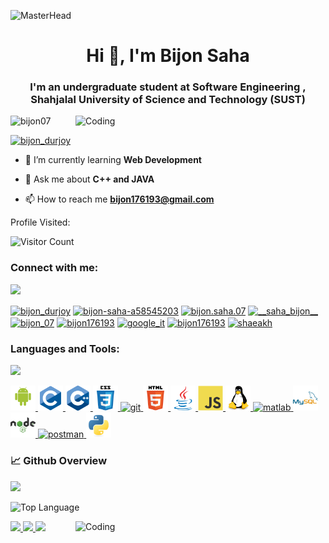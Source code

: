 ![MasterHead](https://raw.githubusercontent.com/hasibul-hasan-shuvo/hasibul-hasan-shuvo/main/images/boy-coding.gif)
<h1 align="center">Hi 👋, I'm Bijon Saha</h1>

<h3 align="center">I'm an undergraduate student at Software Engineering , Shahjalal University of Science and Technology (SUST)</h3>
<img align = "right" alt = "Coding" width = "400" src ="https://cdn.dribbble.com/users/1162077/screenshots/3848914/programmer.gif">

<p align="left"> <img src="https://komarev.com/ghpvc/?username=bijon07&label=Profile%20views&color=0e75b6&style=flat" alt="bijon07" /> </p>

<p align="left"> <a href="https://twitter.com/bijon_durjoy" target="blank"><img src="https://img.shields.io/twitter/follow/bijon_durjoy?logo=twitter&style=for-the-badge" alt="bijon_durjoy" /></a> </p>

- 🌱 I’m currently learning **Web Development**

- 💬 Ask me about **C++ and JAVA**

- 📫 How to reach me **bijon176193@gmail.com**


 Profile Visited:

![Visitor Count](https://profile-counter.glitch.me/{BijonDurjoy}/count.svg)

### Connect with me:
<img src="https://user-images.githubusercontent.com/73097560/115834477-dbab4500-a447-11eb-908a-139a6edaec5c.gif">
<p align="left">
<a href="https://twitter.com/bijon_durjoy" target="blank"><img align="center" src="https://raw.githubusercontent.com/rahuldkjain/github-profile-readme-generator/master/src/images/icons/Social/twitter.svg" alt="bijon_durjoy" height="30" width="40" /></a>
<a href="https://linkedin.com/in/bijon-saha-a58545203" target="blank"><img align="center" src="https://raw.githubusercontent.com/rahuldkjain/github-profile-readme-generator/master/src/images/icons/Social/linked-in-alt.svg" alt="bijon-saha-a58545203" height="30" width="40" /></a>
<a href="https://fb.com/bijon.saha.07" target="blank"><img align="center" src="https://raw.githubusercontent.com/rahuldkjain/github-profile-readme-generator/master/src/images/icons/Social/facebook.svg" alt="bijon.saha.07" height="30" width="40" /></a>
<a href="https://instagram.com/__saha_bijon__" target="blank"><img align="center" src="https://raw.githubusercontent.com/rahuldkjain/github-profile-readme-generator/master/src/images/icons/Social/instagram.svg" alt="__saha_bijon__" height="30" width="40" /></a>
<a href="https://www.codechef.com/users/bijon_07" target="blank"><img align="center" src="https://cdn.jsdelivr.net/npm/simple-icons@3.1.0/icons/codechef.svg" alt="bijon_07" height="30" width="40" /></a>
<a href="https://www.hackerrank.com/bijon176193" target="blank"><img align="center" src="https://raw.githubusercontent.com/rahuldkjain/github-profile-readme-generator/master/src/images/icons/Social/hackerrank.svg" alt="bijon176193" height="30" width="40" /></a>
<a href="https://codeforces.com/profile/google_it" target="blank"><img align="center" src="https://raw.githubusercontent.com/rahuldkjain/github-profile-readme-generator/master/src/images/icons/Social/codeforces.svg" alt="google_it" height="30" width="40" /></a>
<a href="https://auth.geeksforgeeks.org/user/bijon176193" target="blank"><img align="center" src="https://raw.githubusercontent.com/rahuldkjain/github-profile-readme-generator/master/src/images/icons/Social/geeks-for-geeks.svg" alt="bijon176193" height="30" width="40" /></a>
<a href="https://discord.gg/_bijon" target="blank"><img align="center" src="https://raw.githubusercontent.com/rahuldkjain/github-profile-readme-generator/master/src/images/icons/Social/discord.svg" alt="shaeakh" height="30" width="40" /></a>
</p>
</p>

### Languages and Tools:
<img src="https://user-images.githubusercontent.com/73097560/115834477-dbab4500-a447-11eb-908a-139a6edaec5c.gif">
<p align="left"> <a href="https://developer.android.com" target="_blank" rel="noreferrer"> <img src="https://raw.githubusercontent.com/devicons/devicon/master/icons/android/android-original-wordmark.svg" alt="android" width="40" height="40"/> </a> <a href="https://www.cprogramming.com/" target="_blank" rel="noreferrer"> <img src="https://raw.githubusercontent.com/devicons/devicon/master/icons/c/c-original.svg" alt="c" width="40" height="40"/> </a> <a href="https://www.w3schools.com/cpp/" target="_blank" rel="noreferrer"> <img src="https://raw.githubusercontent.com/devicons/devicon/master/icons/cplusplus/cplusplus-original.svg" alt="cplusplus" width="40" height="40"/> </a> <a href="https://www.w3schools.com/css/" target="_blank" rel="noreferrer"> <img src="https://raw.githubusercontent.com/devicons/devicon/master/icons/css3/css3-original-wordmark.svg" alt="css3" width="40" height="40"/> </a> <a href="https://git-scm.com/" target="_blank" rel="noreferrer"> <img src="https://www.vectorlogo.zone/logos/git-scm/git-scm-icon.svg" alt="git" width="40" height="40"/> </a> <a href="https://www.w3.org/html/" target="_blank" rel="noreferrer"> <img src="https://raw.githubusercontent.com/devicons/devicon/master/icons/html5/html5-original-wordmark.svg" alt="html5" width="40" height="40"/> </a> <a href="https://www.java.com" target="_blank" rel="noreferrer"> <img src="https://raw.githubusercontent.com/devicons/devicon/master/icons/java/java-original.svg" alt="java" width="40" height="40"/> </a> <a href="https://developer.mozilla.org/en-US/docs/Web/JavaScript" target="_blank" rel="noreferrer"> <img src="https://raw.githubusercontent.com/devicons/devicon/master/icons/javascript/javascript-original.svg" alt="javascript" width="40" height="40"/> </a> <a href="https://www.linux.org/" target="_blank" rel="noreferrer"> <img src="https://raw.githubusercontent.com/devicons/devicon/master/icons/linux/linux-original.svg" alt="linux" width="40" height="40"/> </a> <a href="https://www.mathworks.com/" target="_blank" rel="noreferrer"> <img src="https://upload.wikimedia.org/wikipedia/commons/2/21/Matlab_Logo.png" alt="matlab" width="40" height="40"/> </a> <a href="https://www.mysql.com/" target="_blank" rel="noreferrer"> <img src="https://raw.githubusercontent.com/devicons/devicon/master/icons/mysql/mysql-original-wordmark.svg" alt="mysql" width="40" height="40"/> </a> <a href="https://nodejs.org" target="_blank" rel="noreferrer"> <img src="https://raw.githubusercontent.com/devicons/devicon/master/icons/nodejs/nodejs-original-wordmark.svg" alt="nodejs" width="40" height="40"/> </a> <a href="https://postman.com" target="_blank" rel="noreferrer"> <img src="https://www.vectorlogo.zone/logos/getpostman/getpostman-icon.svg" alt="postman" width="40" height="40"/> </a> <a href="https://www.python.org" target="_blank" rel="noreferrer"> <img src="https://raw.githubusercontent.com/devicons/devicon/master/icons/python/python-original.svg" alt="python" width="40" height="40"/> </a> </p>


### 📈 Github Overview
<img src="https://user-images.githubusercontent.com/73097560/115834477-dbab4500-a447-11eb-908a-139a6edaec5c.gif">

<!-- 
![Github Stats](https://github-readme-stats.vercel.app/api?username=shawon-majid&count_private=true&show_icons=true&&theme=midnight-purple&include_all_commits=true%22%20&hide_border=true) -->

![Top Language](https://github-readme-stats-eight-theta.vercel.app/api/top-langs/?username=BijonDurjoy&layout=compact&langs_count=8&theme=chartreuse-dark&hide_border=true&count_private=true)

<p align="left">
  <a href="https://github.com/BijonDurjoy">
    <img src="http://github-profile-summary-cards.vercel.app/api/cards/profile-details?username=BijonDurjoy&theme=transparent" />
  </a>
<img align = "right" alt = "Coding" width = "400" src ="https://user-images.githubusercontent.com/74038190/225813708-98b745f2-7d22-48cf-9150-083f1b00d6c9.gif">

  <a href="https://github.com/BijonDurjoy">
    <img src="https://github-readme-streak-stats.herokuapp.com/?user=BijonDurjoy&hide_border=true&card_width=338&theme=transparent" />
  </a>
  <a href="https://github.com/BijonDurjoy">
    <img src="http://github-profile-summary-cards.vercel.app/api/cards/stats?username=BijonDurjoy&theme=transparent" />
  </a>
</p>

